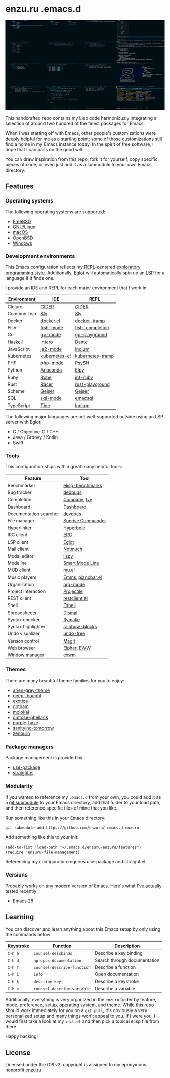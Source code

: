# enzu.ru .emacs.d

![exwm on Slackware](images/exwm.png "My .emacs.d running exwm on Slackware with the enzuru-deep-thought.el theme file loaded")

This handcrafted repo contains my Lisp code harmoniously integrating a selection of around two hundred of the finest packages for Emacs.

When I was starting off with Emacs, other people's customizations were deeply helpful for me as a starting point; some of those customizations still find a home in my Emacs instance today. In the spirit of free software, I hope that I can pass on the good will.

You can draw inspiration from this repo, fork it for yourself, copy specific pieces of code, or even just add it as a submodule to your own Emacs directory.

## Features

### Operating systems

The following operating systems are supported:

- [FreeBSD](https://github.com/enzuru/.emacs.d/blob/master/enzuru/operating-systems/enzuru-freebsd.el)
- [GNU/Linux](https://github.com/enzuru/.emacs.d/blob/master/enzuru/operating-systems/enzuru-linux.el)
- [macOS](https://github.com/enzuru/.emacs.d/blob/master/enzuru/operating-systems/enzuru-mac.el)
- [OpenBSD](https://github.com/enzuru/.emacs.d/blob/master/enzuru/operating-systems/enzuru-openbsd.el)
- [Windows](https://github.com/enzuru/.emacs.d/blob/master/enzuru/operating-systems/enzuru-windows.el)

### Development environments

This Emacs configuration reflects my [REPL](https://en.wikipedia.org/wiki/Read%E2%80%93eval%E2%80%93print_loop)-centered [exploratory programming style](https://en.wikipedia.org/wiki/Exploratory_programming). Additionally, [Eglot](https://github.com/joaotavora/eglot) will automatically spin up an [LSP](https://en.wikipedia.org/wiki/Language_Server_Protocol) for a language if it finds one.

I provide an IDE and REPL for each major environment that I work in:

| Environment | IDE                                                             | REPL                                                                 |
|-------------|-----------------------------------------------------------------|----------------------------------------------------------------------|
| Clojure     | [CIDER](https://github.com/clojure-emacs/cider)                 | [CIDER](https://github.com/clojure-emacs/cider)                      |
| Common Lisp | [Sly](https://github.com/joaotavora/sly)                        | [Sly](https://github.com/joaotavora/sly)                             |
| Docker      | [docker.el](https://github.com/Silex/docker.el/tree/master)     | [docker-tramp](https://github.com/emacs-pe/docker-tramp.el)          |
| Fish        | [fish-mode](https://github.com/wwwjfy/emacs-fish)               | [fish-completion](https://gitlab.com/ambrevar/emacs-fish-completion) |
| Go          | [go-mode](https://github.com/dominikh/go-mode.el)               | [go-playground](https://github.com/grafov/go-playground)             |
| Haskell     | [Intero](https://chrisdone.github.io/intero/)                   | [Dante](https://github.com/jyp/dante)                                |
| JavaScript  | [js2-mode](https://github.com/mooz/js2-mode)                    | [Indium](https://github.com/NicolasPetton/Indium/)                   |
| Kubernetes  | [kubernetes-el](https://github.com/kubernetes-el/kubernetes-el) | [kubernetes-tramp](https://github.com/gruggiero/kubernetes-tramp)    |
| PHP         | [php-mode](https://github.com/emacs-php/php-mode)               | [PsySH](https://github.com/emacs-php/psysh.el)                       |
| Python      | [Anaconda](https://github.com/pythonic-emacs/anaconda-mode)     | [Elpy](https://github.com/jorgenschaefer/elpy)                       |
| Ruby        | [Robe](https://github.com/dgutov/robe)                          | [inf-ruby](https://github.com/nonsequitur/inf-ruby)                  |
| Rust        | [Racer](https://github.com/racer-rust/emacs-racer)              | [rust-playground](https://github.com/grafov/rust-playground/)        |
| Scheme      | [Geiser](https://www.nongnu.org/geiser/)                        | [Geiser](https://www.nongnu.org/geiser/)                             |
| SQL         | [sql-mode](https://www.emacswiki.org/emacs/SqlMode)             | [emacsql](https://github.com/magit/emacsql)                          |
| TypeScript  | [Tide](https://github.com/ananthakumaran/tide)                  | [Indium](https://github.com/NicolasPetton/Indium/)                   |

The following major languages are not well-supported outside using an LSP server with Eglot:

- C / Objective-C / C++
- Java / Groovy / Kotlin
- Swift

### Tools

This configuration ships with a great many helpful tools:

| Feature                | Tool                                                                                                            |
|------------------------|-----------------------------------------------------------------------------------------------------------------|
| Benchmarker            | [elisp-benchmarks](https://elpa.gnu.org/packages/elisp-benchmarks.html)                                         |
| Bug tracker            | [debbugs](https://elpa.gnu.org/packages/debbugs.html)                                                           |
| Completion             | [Company](https://company-mode.github.io), [Ivy](https://github.com/abo-abo/swiper)                             |
| Dashboard              | [Dashboard](https://github.com/emacs-dashboard/emacs-dashboard)                                                 |
| Documentation searcher | [devdocs](https://github.com/astoff/devdocs.el)                                                                 |
| File manager           | [Sunrise Commander](https://github.com/sunrise-commander/sunrise-commander)                                     |
| Hyperlinker            | [Hyperbole](https://www.gnu.org/software/hyperbole/)                                                            |
| IRC client             | [ERC](https://www.gnu.org/software/emacs/erc.html)                                                              |
| LSP client             | [Eglot](https://github.com/joaotavora/eglot)                                                                    |
| Mail client            | [Notmuch](https://notmuchmail.org/notmuch-emacs/)                                                               |
| Modal editor           | [lispy](https://github.com/abo-abo/lispy)                                                                       |
| Modeline               | [Smart Mode Line](https://github.com/Malabarba/smart-mode-line)                                                 |
| MUD client             | [mu.el](https://www.emacswiki.org/emacs/mu.el)                                                                  |
| Music players          | [Emms](https://www.gnu.org/software/emms/), [pianobar.el](https://github.com/agrif/pianobar.el)                 |
| Organization           | [org-mode](https://orgmode.org)                                                                                 |
| Project interaction    | [Projectile](https://github.com/bbatsov/projectile)                                                             |
| REST client            | [restclient.el](https://github.com/pashky/restclient.el)                                                        |
| Shell                  | [Eshell](https://www.gnu.org/software/emacs/manual/html_mono/eshell.html)                                       |
| Spreadsheets           | [Dismal](https://elpa.gnu.org/packages/dismal.html)                                                             |
| Syntax checker         | [flymake](https://www.gnu.org/software/emacs/manual/html_mono/flymake.html)                                     |
| Syntax highlighter     | [rainbow-blocks](https://github.com/istib/rainbow-blocks)                                                       |
| Undo visualizer        | [undo-tree](https://elpa.gnu.org/packages/undo-tree.html)                                                       |
| Version control        | [Magit](https://magit.vc)                                                                                       |
| Web browser            | [Elpher](https://thelambdalab.xyz/elpher/), [EWW](https://www.gnu.org/software/emacs/manual/html_mono/eww.html) |
| Window manager         | [exwm](https://github.com/ch11ng/exwm)                                                                          |

### Themes

There are many beautiful theme families for you to enjoy:

- [arjen-grey-theme](https://github.com/credmp/arjen-grey-theme)
- [deep-thought](https://github.com/emacsfodder/emacs-deep-thought-theme)
- [exotica](https://github.com/zenobht/exotica-theme)
- [gotham](https://github.com/emacsmirror/gotham-theme)
- [molokai](https://github.com/alloy-d/color-theme-molokai)
- [omtose-phellack](https://github.com/franksn/omtose-phellack-theme)
- [purple-haze](https://github.com/emacsfodder/emacs-purple-haze-theme)
- [sanityinc-tomorrow](https://github.com/purcell/color-theme-sanityinc-tomorrow)
- [zenburn](https://github.com/bbatsov/zenburn-emacs)

### Package managers

Package management is provided by:

- [use-package](https://github.com/jwiegley/use-package)
- [straight.el](https://github.com/radian-software/straight.el)

### Modularity

If you wanted to reference my `.emacs.d` from your own, you could add it as a [git submodule](https://git-scm.com/book/en/v2/Git-Tools-Submodules) to your Emacs directory, add that folder to your load path, and then reference specific files of mine that you like.

Run something like this in your Emacs directory:

```
git submodule add https://github.com/enzuru/.emacs.d enzuru
```

Add something like this to your init:

```
(add-to-list 'load-path "~/.emacs.d/enzuru/enzuru/features")
(require 'enzuru-file-management)
```

Referencing my configuration requires use-package and straight.el.

### Versions

Probably works on any modern version of Emacs. Here's what I've actually tested recently:

- Emacs 28

## Learning

You can discover and learn anything about this Emacs setup by only using the commands below:

| Keystroke | Function                    | Description                  |
|-----------|-----------------------------|------------------------------|
| `C-h b`   | `counsel-descbinds`         | Describe a key binding       |
| `C-h d`   | `apropos-documentation`     | Search through documentation |
| `C-h f`   | `counsel-describe-function` | Describe a function          |
| `C-h i`   | `info`                      | Open documentation           |
| `C-h k`   | `describe-key`              | Describe a keystroke         |
| `C-h v`   | `counsel-describe-variable` | Describe a variable          |

Additionally, everything is very organized in the `enzuru` folder by feature, mode, preference, setup, operating system, and theme. While this repo should work immediately for you on a `git pull`, it's obviously a very personalized setup and many things won't appeal to you. If I were you, I would first take a look at my `init.el` and then pick a topical elisp file from there.

Happy hacking!

## License

Licensed under the GPLv3; copyright is assigned to my eponymous nonprofit [enzu.ru](https://enzu.ru)
